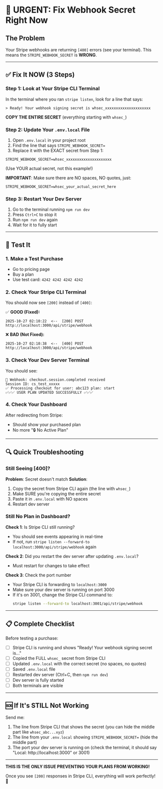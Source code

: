 # 🚨 URGENT: Fix Webhook Secret Right Now

## The Problem
Your Stripe webhooks are returning `[400]` errors (see your terminal). This means the `STRIPE_WEBHOOK_SECRET` is **WRONG**.

---

## ✅ Fix It NOW (3 Steps)

### Step 1: Look at Your Stripe CLI Terminal
In the terminal where you ran `stripe listen`, look for a line that says:

```
> Ready! Your webhook signing secret is whsec_xxxxxxxxxxxxxxxxxxxxx
```

**COPY THE ENTIRE SECRET** (everything starting with `whsec_`)

### Step 2: Update Your `.env.local` File

1. Open `.env.local` in your project root
2. Find the line that says `STRIPE_WEBHOOK_SECRET=`
3. Replace it with the EXACT secret from Step 1:

```
STRIPE_WEBHOOK_SECRET=whsec_xxxxxxxxxxxxxxxxxxxxx
```

(Use YOUR actual secret, not this example!)

**IMPORTANT**: Make sure there are NO spaces, NO quotes, just:
```
STRIPE_WEBHOOK_SECRET=whsec_your_actual_secret_here
```

### Step 3: Restart Your Dev Server

1. Go to the terminal running `npm run dev`
2. Press `Ctrl+C` to stop it
3. Run `npm run dev` again
4. Wait for it to fully start

---

## 🧪 Test It

### 1. Make a Test Purchase
- Go to pricing page
- Buy a plan
- Use test card: `4242 4242 4242 4242`

### 2. Check Your Stripe CLI Terminal
You should now see `[200]` instead of `[400]`:

✅ **GOOD (Fixed):**
```
2025-10-27 02:10:22  <--  [200] POST http://localhost:3000/api/stripe/webhook
```

❌ **BAD (Not Fixed):**
```
2025-10-27 02:10:38  <--  [400] POST http://localhost:3000/api/stripe/webhook
```

### 3. Check Your Dev Server Terminal
You should see:
```
🔔 Webhook: checkout.session.completed received
Session ID: cs_test_xxxxx
✅ Processing checkout for user: abc123 plan: start
✅✅✅ USER PLAN UPDATED SUCCESSFULLY ✅✅✅
```

### 4. Check Your Dashboard
After redirecting from Stripe:
- Should show your purchased plan
- No more "🔒 No Active Plan"

---

## 🔍 Quick Troubleshooting

### Still Seeing [400]?

**Problem**: Secret doesn't match
**Solution**: 
1. Copy the secret from Stripe CLI again (the line with `whsec_`)
2. Make SURE you're copying the entire secret
3. Paste it in `.env.local` with NO spaces
4. Restart dev server

### Still No Plan in Dashboard?

**Check 1**: Is Stripe CLI still running?
- You should see events appearing in real-time
- If not, run `stripe listen --forward-to localhost:3000/api/stripe/webhook` again

**Check 2**: Did you restart the dev server after updating `.env.local`?
- Must restart for changes to take effect

**Check 3**: Check the port number
- Your Stripe CLI is forwarding to `localhost:3000`
- Make sure your dev server is running on port 3000
- If it's on 3001, change the Stripe CLI command to:
  ```bash
  stripe listen --forward-to localhost:3001/api/stripe/webhook
  ```

---

## 📋 Complete Checklist

Before testing a purchase:

- [ ] Stripe CLI is running and shows "Ready! Your webhook signing secret is..."
- [ ] Copied the FULL `whsec_` secret from Stripe CLI
- [ ] Updated `.env.local` with the correct secret (no spaces, no quotes)
- [ ] Saved `.env.local` file
- [ ] Restarted dev server (Ctrl+C, then `npm run dev`)
- [ ] Dev server is fully started
- [ ] Both terminals are visible

---

## 🆘 If It's STILL Not Working

Send me:
1. The line from Stripe CLI that shows the secret (you can hide the middle part like `whsec_abc...xyz`)
2. The line from your `.env.local` showing `STRIPE_WEBHOOK_SECRET=` (hide the middle part)
3. The port your dev server is running on (check the terminal, it should say "Local: http://localhost:3000" or 3001)

---

**THIS IS THE ONLY ISSUE PREVENTING YOUR PLANS FROM WORKING!**

Once you see `[200]` responses in Stripe CLI, everything will work perfectly! 🚀

